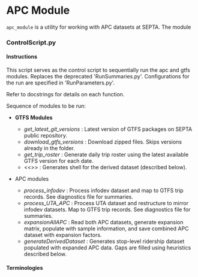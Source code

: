 # APC Module

`apc_module` is a utility for working with APC datasets at SEPTA. The module  


### ControlScript.py

#### Instructions
This script serves as the control script to sequentially run the apc and gtfs modules. Replaces the deprecated 'RunSummaries.py'. Configurations for the run are specified in 'RunParameters.py'. 

Refer to docstrings for details on each function.

Sequence of modules to be run:
* **GTFS Modules**
	* *get_latest_git_versions* : Latest version of GTFS packages on SEPTA public repository.
	* *download_gtfs_versions* : Download zipped files. Skips versions already in the folder.
	* *get_trip_roster* : Generate daily trip roster using the latest available GTFS version for each date.
	* <<>> : Generates shell for the derived dataset (described below).

* APC modules
	* *process_infodev* : Process infodev dataset and map to GTFS trip records. See diagnostics file for summaries.
	* *process_UTA_APC* : Process UTA dataset and restructure to mirror infodev datasets. Map to GTFS trip records. See diagnostics file for summaries.
	* *expansionAllAPC* : Read both APC datasets, generate expansion matrix, populate with sample information, and save combined APC dataset with expansion factors. 
	* *generateDerivedDataset* : Generates stop-level ridership dataset populated with expanded APC data. Gaps are filled using heuristics described below.  


#### Terminologies